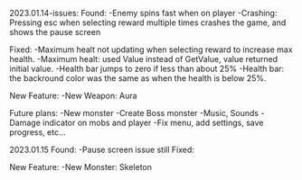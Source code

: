 2023.01.14-issues:
Found:
	-Enemy spins fast when on player
	-Crashing: Pressing esc when selecting reward multiple times crashes the game, and shows the pause screen

Fixed:
	-Maximum healt not updating when selecting reward to increase max health.
			-Maximum healt: used Value instead of GetValue, value returned initial value.
	-Health bar jumps to zero if less than about 25%
			-Health bar: the backround color was the same as when the health is below 25%.

New Feature:
	-New Weapon: Aura

Future plans:
	-New monster
	-Create Boss monster
	-Music, Sounds
	-Damage indicator on mobs and player
	-Fix menu, add settings, save progress, etc...
	

2023.01.15
Found:
	-Pause screen issue still
Fixed:

New Feature:
	-New Monster: Skeleton


